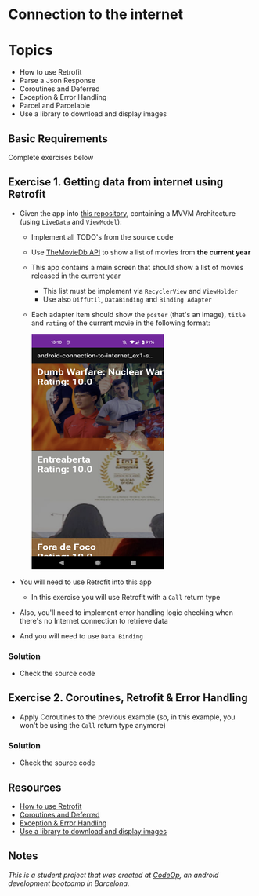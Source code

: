 # Connection to the internet

# Topics
- How to use Retrofit
- Parse a Json Response
- Coroutines and Deferred
- Exception & Error Handling
- Parcel and Parcelable
- Use a library to download and display images

## Basic Requirements

Complete exercises below

## Exercise 1. Getting data from internet using Retrofit

- Given the app into [this repository](https://github.com/CodeOp-tech/bumble-android-assignments/tree/master/android-connection-to-internet/android-connection-to-internet_ex1), containing a MVVM Architecture (using `LiveData` and `ViewModel`):
	- Implement all TODO's from the source code
	- Use [TheMovieDb API](https://www.themoviedb.org/documentation/api) to show a list of movies from **the current year**
	- This app contains a main screen that should show a list of movies released in the current year
		- This list must be implement via `RecyclerView` and `ViewHolder`
		- Use also `DiffUtil`, `DataBinding` and `Binding Adapter`
	- Each adapter item should show the `poster` (that's an image), `title` and `rating` of the current movie in the following format:  

		<img width="270" height="480" src="images/exercise1_image1.png">

- You will need to use Retrofit into this app
	- In this exercise you will use Retrofit with a `Call` return type
- Also, you'll need to implement error handling logic checking when there's no Internet connection to retrieve data
- And you will need to use `Data Binding`

### Solution

- Check the source code

## Exercise 2. Coroutines, Retrofit & Error Handling

- Apply Coroutines to the previous example (so, in this example, you won't be using the `Call` return type anymore)

### Solution

- Check the source code

## Resources

- [How to use Retrofit](https://guides.codepath.com/android/consuming-apis-with-retrofit)
- [Coroutines and Deferred](https://medium.com/android-beginners/mvvm-with-kotlin-coroutines-and-retrofit-example-d3f5f3b09050)
- [Exception & Error Handling](https://developer.android.com/kotlin/coroutines)
- [Use a library to download and display images](https://guides.codepath.com/android/Displaying-Images-with-the-Glide-Library)

## Notes

_This is a student project that was created at [CodeOp](http://CodeOp.tech), an android development bootcamp in Barcelona._
